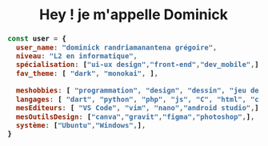 <h1 align="center" >
<me>Hey ! je m'appelle Dominick</me>
</h1>

<h3>
  
```js
const user = {
  user_name: "dominick randriamanantena grégoire",
  niveau: "L2 en informatique",
  spécialisation: ["ui-ux design","front-end","dev_mobile",],
  fav_theme: [ "dark", "monokai", ],
  
  meshobbies: [ "programmation", "design", "dessin", "jeu de reflexion", ],
  langages: [ "dart", "python", "php", "js", "C", "html", "css",],
  mesEditeurs: [ "VS Code", "vim", "nano","android studio",],
  mesOutilsDesign: ["canva","gravit","figma","photoshop",],
  système: ["Ubuntu","Windows",],
}
```
</h3>
